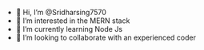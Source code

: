 - 👋 Hi, I’m @Sridharsing7570
- 👀 I’m interested in the MERN stack
- 🌱 I’m currently learning Node Js
- 💞️ I’m looking to collaborate with an experienced coder 
  


